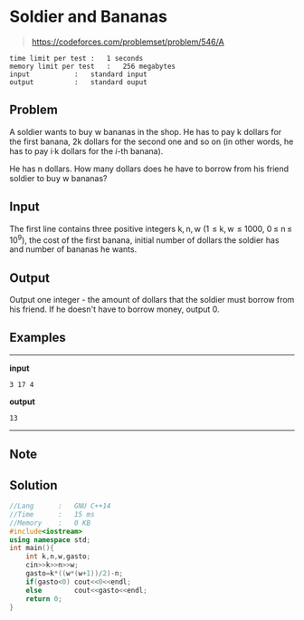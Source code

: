 # Soldier and Bananas

> https://codeforces.com/problemset/problem/546/A

```
time limit per test	:	1 seconds
memory limit per test	:	256 megabytes
input			:	standard input
output			:	standard ouput
```

## Problem

A soldier wants to buy w bananas in the shop. He has to pay k dollars for the first banana, 2k dollars for the second one and so on (in other words, he has to pay i·k dollars for the *i*-th banana).

He has n dollars. How many dollars does he have to borrow from his friend soldier to buy w bananas?

## Input

The first line contains three positive integers k, n, w (1  &leq; k, w  &leq; 1000, 0 &leq; n &leq; 10<sup>9</sup>), the cost of the first banana, initial number of dollars the soldier has and number of bananas he wants.

## Output

Output one integer - the amount of dollars that the soldier must borrow from his friend. If he doesn't have to borrow money, output 0.

## Examples

---
**input**
```
3 17 4
```
**output**
```
13
```
---

## Note



## Solution

```c++
//Lang		:	GNU C++14
//Time		:	15 ms
//Memory	:	0 KB
#include<iostream>
using namespace std;
int main(){
	int k,n,w,gasto;
	cin>>k>>n>>w;
	gasto=k*((w*(w+1))/2)-n;
	if(gasto<0)	cout<<0<<endl;
	else		cout<<gasto<<endl;
	return 0;
}
```

